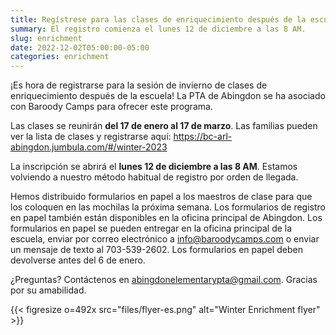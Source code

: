 ```yaml
---
title: Regístrese para las clases de enriquecimiento después de la escuela de invierno
summary: El registro comienza el lunes 12 de diciembre a las 8 AM.
slug: enrichment
date: 2022-12-02T05:00:00-05:00
categories: enrichment
---
```


¡Es hora de registrarse para la sesión de invierno de clases de enriquecimiento después de la escuela! La PTA de Abingdon se ha asociado con Baroody Camps para ofrecer este programa.

Las clases se reunirán **del 17 de enero al 17 de marzo**. Las familias pueden ver la lista de clases y registrarse aquí: https://bc-arl-abingdon.jumbula.com/#/winter-2023

La inscripción se abrirá el **lunes 12 de diciembre a las 8 AM**. Estamos volviendo a nuestro método habitual de registro por orden de llegada.

Hemos distribuido formularios en papel a los maestros de clase para que los coloquen en las mochilas la próxima semana. Los formularios de registro en papel también están disponibles en la oficina principal de Abingdon. Los formularios en papel se pueden entregar en la oficina principal de la escuela, enviar por correo electrónico a info@baroodycamps.com o enviar un mensaje de texto al 703-539-2602. Los formularios en papel deben devolverse antes del 6 de enero.

¿Preguntas? Contáctenos en abingdonelementarypta@gmail.com. Gracias por su amabilidad.

{{< figresize o=492x src="files/flyer-es.png" alt="Winter Enrichment flyer" >}}